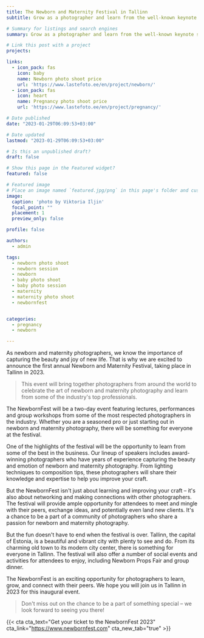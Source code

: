 ```yaml
---
title: The Newborn and Maternity Festival in Tallinn
subtitle: Grow as a photographer and learn from the well-known keynote speakers in the industry

# Summary for listings and search engines
summary: Grow as a photographer and learn from the well-known keynote speakers in the industry

# Link this post with a project
projects: 

links:
  - icon_pack: fas
    icon: baby
    name: Newborn photo shoot price
    url: 'https://www.lastefoto.ee/en/project/newborn/'
  - icon_pack: fas
    icon: heart
    name: Pregnancy photo shoot price
    url: 'https://www.lastefoto.ee/en/project/pregnancy/'

# Date published
date: "2023-01-29T06:09:53+03:00"

# Date updated
lastmod: "2023-01-29T06:09:53+03:00"

# Is this an unpublished draft?
draft: false

# Show this page in the Featured widget?
featured: false

# Featured image
# Place an image named `featured.jpg/png` in this page's folder and customize its options here.
image:
  caption: 'photo by Viktoria Iljin'
  focal_point: ""
  placement: 1
  preview_only: false

profile: false

authors:
  - admin

tags:
  - newborn photo shoot
  - newborn session
  - newborn
  - baby photo shoot
  - baby photo session
  - maternity
  - maternity photo shoot
  - newbornfest


categories:
  - pregnancy
  - newborn

---
```

As newborn and maternity photographers, we know the importance of capturing the beauty and joy of new life. That is why we are excited to announce the first annual Newborn and Maternity Festival, taking place in Tallinn in 2023. 

>This event will bring together photographers from around the world to celebrate the art of newborn and maternity photography and learn from some of the industry's top professionals. 

The NewbornFest will be a two-day event featuring lectures, performances and group workshops from some of the most respected photographers in the industry. Whether you are a seasoned pro or just starting out in newborn and maternity photography, there will be something for everyone at the festival. 

One of the highlights of the festival will be the opportunity to learn from some of the best in the business. Our lineup of speakers includes award-winning photographers who have years of experience capturing the beauty and emotion of newborn and maternity photography. From lighting techniques to composition tips, these photographers will share their knowledge and expertise to help you improve your craft. 

But the NewbornFest isn't just about learning and improving your craft – it's also about networking and making connections with other photographers. The festival will provide ample opportunity for attendees to meet and mingle with their peers, exchange ideas, and potentially even land new clients. It's a chance to be a part of a community of photographers who share a passion for newborn and maternity photography. 

But the fun doesn't have to end when the festival is over. Tallinn, the capital of Estonia, is a beautiful and vibrant city with plenty to see and do. From its charming old town to its modern city center, there is something for everyone in Tallinn. The festival will also offer a number of social events and activities for attendees to enjoy, including Newborn Props Fair and group dinner. 

The NewbornFest is an exciting opportunity for photographers to learn, grow, and connect with their peers. We hope you will join us in Tallinn in 2023 for this inaugural event. 

> Don't miss out on the chance to be a part of something special – we look forward to seeing you there!

{{< cta cta_text="Get your ticket to the NewbornFest 2023" cta_link="https://www.newbornfest.com" cta_new_tab="true" >}}